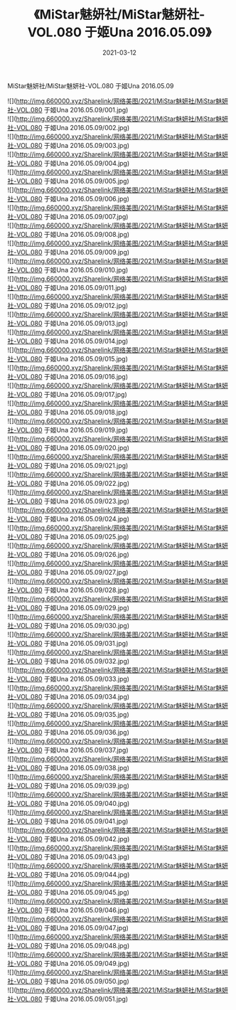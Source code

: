 ﻿---
layout: post
title:  《MiStar魅妍社/MiStar魅妍社-VOL.080 于姬Una 2016.05.09》
date:   2021-03-12
img: http://img.660000.xyz/Sharelink/网络美图/2021/MiStar魅妍社/MiStar魅妍社-VOL.080 于姬Una 2016.05.09/000.jpg
categories: [美女, 清纯, 唯美]
---

MiStar魅妍社/MiStar魅妍社-VOL.080 于姬Una 2016.05.09

 ![](http://img.660000.xyz/Sharelink/网络美图/2021/MiStar魅妍社/MiStar魅妍社-VOL.080 于姬Una 2016.05.09/001.jpg) <br>![](http://img.660000.xyz/Sharelink/网络美图/2021/MiStar魅妍社/MiStar魅妍社-VOL.080 于姬Una 2016.05.09/002.jpg) <br>![](http://img.660000.xyz/Sharelink/网络美图/2021/MiStar魅妍社/MiStar魅妍社-VOL.080 于姬Una 2016.05.09/003.jpg) <br>![](http://img.660000.xyz/Sharelink/网络美图/2021/MiStar魅妍社/MiStar魅妍社-VOL.080 于姬Una 2016.05.09/004.jpg) <br>![](http://img.660000.xyz/Sharelink/网络美图/2021/MiStar魅妍社/MiStar魅妍社-VOL.080 于姬Una 2016.05.09/005.jpg) <br>![](http://img.660000.xyz/Sharelink/网络美图/2021/MiStar魅妍社/MiStar魅妍社-VOL.080 于姬Una 2016.05.09/006.jpg) <br>![](http://img.660000.xyz/Sharelink/网络美图/2021/MiStar魅妍社/MiStar魅妍社-VOL.080 于姬Una 2016.05.09/007.jpg) <br>![](http://img.660000.xyz/Sharelink/网络美图/2021/MiStar魅妍社/MiStar魅妍社-VOL.080 于姬Una 2016.05.09/008.jpg) <br>![](http://img.660000.xyz/Sharelink/网络美图/2021/MiStar魅妍社/MiStar魅妍社-VOL.080 于姬Una 2016.05.09/009.jpg) <br>![](http://img.660000.xyz/Sharelink/网络美图/2021/MiStar魅妍社/MiStar魅妍社-VOL.080 于姬Una 2016.05.09/010.jpg) <br>![](http://img.660000.xyz/Sharelink/网络美图/2021/MiStar魅妍社/MiStar魅妍社-VOL.080 于姬Una 2016.05.09/011.jpg) <br>![](http://img.660000.xyz/Sharelink/网络美图/2021/MiStar魅妍社/MiStar魅妍社-VOL.080 于姬Una 2016.05.09/012.jpg) <br>![](http://img.660000.xyz/Sharelink/网络美图/2021/MiStar魅妍社/MiStar魅妍社-VOL.080 于姬Una 2016.05.09/013.jpg) <br>![](http://img.660000.xyz/Sharelink/网络美图/2021/MiStar魅妍社/MiStar魅妍社-VOL.080 于姬Una 2016.05.09/014.jpg) <br>![](http://img.660000.xyz/Sharelink/网络美图/2021/MiStar魅妍社/MiStar魅妍社-VOL.080 于姬Una 2016.05.09/015.jpg) <br>![](http://img.660000.xyz/Sharelink/网络美图/2021/MiStar魅妍社/MiStar魅妍社-VOL.080 于姬Una 2016.05.09/016.jpg) <br>![](http://img.660000.xyz/Sharelink/网络美图/2021/MiStar魅妍社/MiStar魅妍社-VOL.080 于姬Una 2016.05.09/017.jpg) <br>![](http://img.660000.xyz/Sharelink/网络美图/2021/MiStar魅妍社/MiStar魅妍社-VOL.080 于姬Una 2016.05.09/018.jpg) <br>![](http://img.660000.xyz/Sharelink/网络美图/2021/MiStar魅妍社/MiStar魅妍社-VOL.080 于姬Una 2016.05.09/019.jpg) <br>![](http://img.660000.xyz/Sharelink/网络美图/2021/MiStar魅妍社/MiStar魅妍社-VOL.080 于姬Una 2016.05.09/020.jpg) <br>![](http://img.660000.xyz/Sharelink/网络美图/2021/MiStar魅妍社/MiStar魅妍社-VOL.080 于姬Una 2016.05.09/021.jpg) <br>![](http://img.660000.xyz/Sharelink/网络美图/2021/MiStar魅妍社/MiStar魅妍社-VOL.080 于姬Una 2016.05.09/022.jpg) <br>![](http://img.660000.xyz/Sharelink/网络美图/2021/MiStar魅妍社/MiStar魅妍社-VOL.080 于姬Una 2016.05.09/023.jpg) <br>![](http://img.660000.xyz/Sharelink/网络美图/2021/MiStar魅妍社/MiStar魅妍社-VOL.080 于姬Una 2016.05.09/024.jpg) <br>![](http://img.660000.xyz/Sharelink/网络美图/2021/MiStar魅妍社/MiStar魅妍社-VOL.080 于姬Una 2016.05.09/025.jpg) <br>![](http://img.660000.xyz/Sharelink/网络美图/2021/MiStar魅妍社/MiStar魅妍社-VOL.080 于姬Una 2016.05.09/026.jpg) <br>![](http://img.660000.xyz/Sharelink/网络美图/2021/MiStar魅妍社/MiStar魅妍社-VOL.080 于姬Una 2016.05.09/027.jpg) <br>![](http://img.660000.xyz/Sharelink/网络美图/2021/MiStar魅妍社/MiStar魅妍社-VOL.080 于姬Una 2016.05.09/028.jpg) <br>![](http://img.660000.xyz/Sharelink/网络美图/2021/MiStar魅妍社/MiStar魅妍社-VOL.080 于姬Una 2016.05.09/029.jpg) <br>![](http://img.660000.xyz/Sharelink/网络美图/2021/MiStar魅妍社/MiStar魅妍社-VOL.080 于姬Una 2016.05.09/030.jpg) <br>![](http://img.660000.xyz/Sharelink/网络美图/2021/MiStar魅妍社/MiStar魅妍社-VOL.080 于姬Una 2016.05.09/031.jpg) <br>![](http://img.660000.xyz/Sharelink/网络美图/2021/MiStar魅妍社/MiStar魅妍社-VOL.080 于姬Una 2016.05.09/032.jpg) <br>![](http://img.660000.xyz/Sharelink/网络美图/2021/MiStar魅妍社/MiStar魅妍社-VOL.080 于姬Una 2016.05.09/033.jpg) <br>![](http://img.660000.xyz/Sharelink/网络美图/2021/MiStar魅妍社/MiStar魅妍社-VOL.080 于姬Una 2016.05.09/034.jpg) <br>![](http://img.660000.xyz/Sharelink/网络美图/2021/MiStar魅妍社/MiStar魅妍社-VOL.080 于姬Una 2016.05.09/035.jpg) <br>![](http://img.660000.xyz/Sharelink/网络美图/2021/MiStar魅妍社/MiStar魅妍社-VOL.080 于姬Una 2016.05.09/036.jpg) <br>![](http://img.660000.xyz/Sharelink/网络美图/2021/MiStar魅妍社/MiStar魅妍社-VOL.080 于姬Una 2016.05.09/037.jpg) <br>![](http://img.660000.xyz/Sharelink/网络美图/2021/MiStar魅妍社/MiStar魅妍社-VOL.080 于姬Una 2016.05.09/038.jpg) <br>![](http://img.660000.xyz/Sharelink/网络美图/2021/MiStar魅妍社/MiStar魅妍社-VOL.080 于姬Una 2016.05.09/039.jpg) <br>![](http://img.660000.xyz/Sharelink/网络美图/2021/MiStar魅妍社/MiStar魅妍社-VOL.080 于姬Una 2016.05.09/040.jpg) <br>![](http://img.660000.xyz/Sharelink/网络美图/2021/MiStar魅妍社/MiStar魅妍社-VOL.080 于姬Una 2016.05.09/041.jpg) <br>![](http://img.660000.xyz/Sharelink/网络美图/2021/MiStar魅妍社/MiStar魅妍社-VOL.080 于姬Una 2016.05.09/042.jpg) <br>![](http://img.660000.xyz/Sharelink/网络美图/2021/MiStar魅妍社/MiStar魅妍社-VOL.080 于姬Una 2016.05.09/043.jpg) <br>![](http://img.660000.xyz/Sharelink/网络美图/2021/MiStar魅妍社/MiStar魅妍社-VOL.080 于姬Una 2016.05.09/044.jpg) <br>![](http://img.660000.xyz/Sharelink/网络美图/2021/MiStar魅妍社/MiStar魅妍社-VOL.080 于姬Una 2016.05.09/045.jpg) <br>![](http://img.660000.xyz/Sharelink/网络美图/2021/MiStar魅妍社/MiStar魅妍社-VOL.080 于姬Una 2016.05.09/046.jpg) <br>![](http://img.660000.xyz/Sharelink/网络美图/2021/MiStar魅妍社/MiStar魅妍社-VOL.080 于姬Una 2016.05.09/047.jpg) <br>![](http://img.660000.xyz/Sharelink/网络美图/2021/MiStar魅妍社/MiStar魅妍社-VOL.080 于姬Una 2016.05.09/048.jpg) <br>![](http://img.660000.xyz/Sharelink/网络美图/2021/MiStar魅妍社/MiStar魅妍社-VOL.080 于姬Una 2016.05.09/049.jpg) <br>![](http://img.660000.xyz/Sharelink/网络美图/2021/MiStar魅妍社/MiStar魅妍社-VOL.080 于姬Una 2016.05.09/050.jpg) <br>![](http://img.660000.xyz/Sharelink/网络美图/2021/MiStar魅妍社/MiStar魅妍社-VOL.080 于姬Una 2016.05.09/051.jpg) <br>
